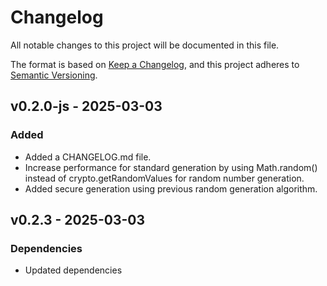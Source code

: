 # Changelog

All notable changes to this project will be documented in this file.

The format is based on [Keep a Changelog](https://keepachangelog.com/en/1.0.0/),
and this project adheres to
[Semantic Versioning](https://semver.org/spec/v2.0.0.html).

## v0.2.0-js - 2025-03-03

### Added

- Added a CHANGELOG.md file.
- Increase performance for standard generation by using Math.random() instead of
  crypto.getRandomValues for random number generation.
- Added secure generation using previous random generation algorithm.

## v0.2.3 - 2025-03-03

### Dependencies

- Updated dependencies